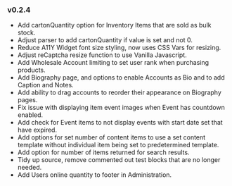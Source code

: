 ### v0.2.4
- Add cartonQuantity option for Inventory Items that are sold as bulk stock.
- Adjust parser to add cartonQuantity if value is set and not 0.
- Reduce A11Y Widget font size styling, now uses CSS Vars for resizing.
- Adjust reCaptcha resize function to use Vanilla Javascript.
- Add Wholesale Account limiting to set user rank when purchasing products.
- Add Biography page, and options to enable Accounts as Bio and to add Caption and Notes.
- Add ability to drag accounts to reorder their appearance on Biography pages.
- Fix issue with displaying item event images when Event has countdown enabled.
- Add check for Event items to not display events with start date set that have expired.
- Add options for set number of content items to use a set content template without individual item being set to predetermined template.
- Add option for number of items returned for search results.
- Tidy up source, remove commented out test blocks that are no longer needed.
- Add Users online quantity to footer in Administration.
